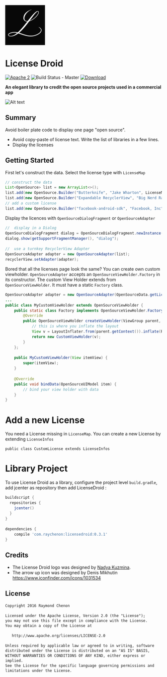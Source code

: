 <img alt='License Droid logo' src='https://raw.githubusercontent.com/raychenon/licensedroid/master/logo/logo.png' width='128' height='128'>

License Droid
============

[![Apache 2](https://img.shields.io/badge/license-Apache2-blue.svg?style=flat)](https://raw.githubusercontent.com/raychenon/licensedroid/master/LICENSE.txt)
![Build Status - Master](https://travis-ci.org/raychenon/licensedroid.svg?branch=master)
[![Download](https://api.bintray.com/packages/raychenon/maven/com.raychenon%3Alicensedroid/images/download.svg) ](https://bintray.com/raychenon/maven/com.raychenon%3Alicensedroid/_latestVersion)

**An elegant library to credit the open source projects used in a commercial app**

![Alt text](/images/preview_licensedroid.png "Preview")

## Summary

Avoid boiler plate code to display one page "open source". 
* Avoid copy-paste of license text. Write the list of libraries in a few lines.
* Display the licenses

## Getting Started

First let's construct the data. Select the license type with `LicenseMap`
```java
// construct the data
List<OpenSource> list = new ArrayList<>();
list.add(new OpenSource.Builder("Butterknife", "Jake Wharton", LicenseMap.APACHE2(2013)).build());
list.add(new OpenSource.Builder("Expandable RecyclerView", "Big Nerd Ranch", LicenseMap.MIT(2015)).build());
// add a custom license
list.add(new OpenSource.Builder("facebook-android-sdk", "Facebook, Inc",  "You are hereby granted a non-exclusive, worldwide, royalty-free license to ...").build());
```

Display the licences with `OpenSourceDialogFragment` or `OpenSourceAdapter` 
```java
//  display in a Dialog
OpenSourceDialogFragment dialog = OpenSourceDialogFragment.newInstance(list);
dialog.show(getSupportFragmentManager(), "dialog");

//  use a turnkey RecyclerView Adapter
OpenSourceAdapter adapter = new OpenSourceAdapter(list);
recyclerView.setAdapter(adapter);
```

Bored that all the licenses page look the same? You can create own custom viewholder.
`OpenSourceAdapter` accepts an `OpenSourceViewHolder.Factory` in its constructor.
The custom View Holder extends from `OpenSourceViewHolder`. It must have a static `Factory` class.
```java
OpenSourceAdapter adapter = new OpenSourceAdapter(OpenSourceData.getLicenseData(), new MyCustomViewHolder.Factory());
...
public class MyCustomViewHolder extends OpenSourceViewHolder {
    public static class Factory implements OpenSourceViewHolder.Factory {
        @Override
        public OpenSourceViewHolder createViewHolder(ViewGroup parent, int viewType){
            // this is where you inflate the layout
            View v = LayoutInflater.from(parent.getContext()).inflate(R.layout.any_layout, parent, false);
            return new CustomViewHolder(v);
        }
    };

    public MyCustomViewHolder(View itemView) {
        super(itemView);
    }

    @Override
    public void bindData(OpenSourceUIModel item) {
        // bind your view holder with data
    }
}
```
 
Add a new License
=================
You need a License missing in ```LicenseMap```.
You can create a new License by extending ```LicenseInfos```
```
public class CustomLicense extends LicenseInfos 
```

Library Project
============
To use License Droid as a library, configure the project level `build.gradle`, add jcenter as repository then add LicenseDroid :
```groovy
buildscript {
  repositories {
    jcenter()
  }
}

dependencies {
    compile 'com.raychenon:licensedroid:0.3.1'
}
```

## Credits

* The License Droid logo was designed by [Nadya Kuzmina](http://nadyakuzmina.com/).  
* The arrow up icon was designed by Denis Mikhutin
https://www.iconfinder.com/icons/1031534


License
-------

    Copyright 2016 Raymond Chenon

    Licensed under the Apache License, Version 2.0 (the "License");
    you may not use this file except in compliance with the License.
    You may obtain a copy of the License at

       http://www.apache.org/licenses/LICENSE-2.0

    Unless required by applicable law or agreed to in writing, software
    distributed under the License is distributed on an "AS IS" BASIS,
    WITHOUT WARRANTIES OR CONDITIONS OF ANY KIND, either express or implied.
    See the License for the specific language governing permissions and
    limitations under the License.
    
    
